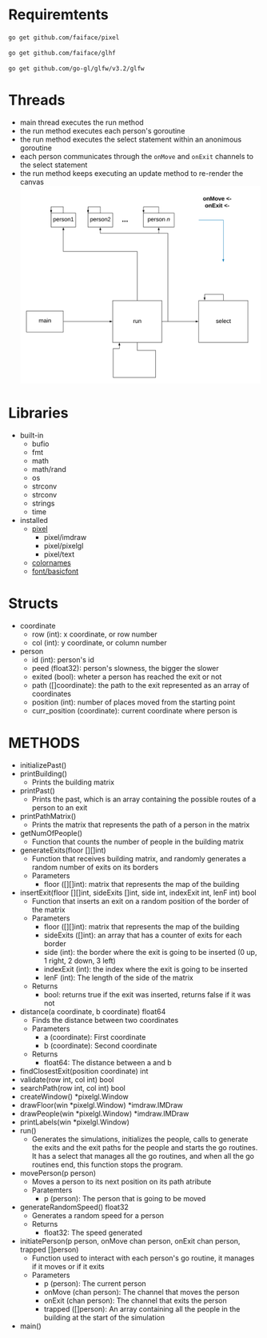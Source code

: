 # Requiremtents
`go get github.com/faiface/pixel`

`go get github.com/faiface/glhf`

`go get github.com/go-gl/glfw/v3.2/glfw`

# Threads
- main thread executes the run method
- the run method executes each person's goroutine
- the run method executes the select statement within an anonimous goroutine
- each person communicates through the `onMove` and `onExit` channels to the select statement
- the run method keeps executing an update method to re-render the canvas
![](assets/threads.png)
# Libraries
* built-in
  * bufio
  * fmt
  * math
  * math/rand
  * os
  * strconv
  * strconv
  * strings
  * time
* installed
  * [pixel](https://github.com/faiface/pixel)
    * pixel/imdraw
    * pixel/pixelgl
    * pixel/text
  * [colornames](https://godoc.org/golang.org/x/image/colornames)
  * [font/basicfont](https://godoc.org/golang.org/x/image/font/basicfont)
# Structs
* coordinate
  * row (int): x coordinate, or row number
  * col (int): y coordinate, or column number
* person
  * id (int): person's id
  * peed (float32): person's slowness, the bigger the slower
  * exited (bool): wheter a person has reached the exit or not
  * path ([]coordinate): the path to the exit represented as an array of coordinates
  * position (int): number of places moved from the starting point
  * curr_position (coordinate): current coordinate where person is
# METHODS
* initializePast()
* printBuilding()
  * Prints the building matrix
* printPast()
  * Prints the past, which is an array containing the possible routes of a person to an exit
* printPathMatrix()
  * Prints the matrix that represents the path of a person in the matrix
* getNumOfPeople()
  * Function that counts the number of people in the building matrix
* generateExits(floor [][]int)
  * Function that receives building matrix, and randomly generates a random number of exits on its borders
  * Parameters
    * floor ([][]int): matrix that represents the map of the building
* insertExit(floor [][]int, sideExits []int, side int, indexExit int, lenF int) bool
  * Function that inserts an exit on a random position of the border of the matrix
  * Parameters
    * floor ([][]int): matrix that represents the map of the building
    * sideExits ([]int): an array that has a counter of exits for each border
    * side (int): the border where the exit is going to be inserted (0 up, 1 right, 2 down, 3 left)
    * indexExit (int): the index where the exit is going to be inserted
    * lenF (int): The length of the side of the matrix
  * Returns
    * bool: returns true if the exit was inserted, returns false if it was not
* distance(a coordinate, b coordinate) float64
  * Finds the distance between two coordinates
  * Parameters
    * a (coordinate): First coordinate
    * b (coordinate): Second coordinate
  * Returns
    * float64: The distance between a and b
* findClosestExit(position coordinate) int
* validate(row int, col int) bool
* searchPath(row int, col int) bool
* createWindow() \*pixelgl.Window
* drawFloor(win \*pixelgl.Window) \*imdraw.IMDraw
* drawPeople(win \*pixelgl.Window) \*imdraw.IMDraw
* printLabels(win \*pixelgl.Window)
* run()
  * Generates the simulations, initializes the people, calls to generate the exits and the exit paths for the people and starts the go routines. It has a select that manages all the go routines, and when all the go routines end, this function stops the program.
* movePerson(p person)
  * Moves a person to its next position on its path atribute
  * Paratemters
    * p (person): The person that is going to be moved
* generateRandomSpeed() float32
  * Generates a random speed for a person
  * Returns
    * float32: The speed generated
* initiatePerson(p person, onMove chan person, onExit chan person, trapped []person)
  * Function used to interact with each person's go routine, it manages if it moves or if it exits
  * Parameters
    * p (person): The current person
    * onMove (chan person): The channel that moves the person
    * onExit (chan person): The channel that exits the person
    * trapped ([]person): An array containing all the people in the building at the start of the simulation
* main()
